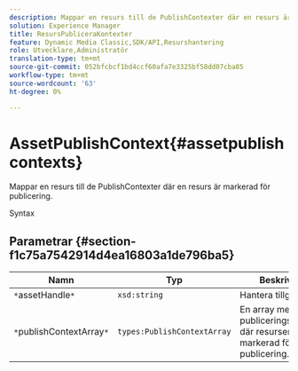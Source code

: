 ```yaml
---
description: Mappar en resurs till de PublishContexter där en resurs är markerad för publicering.
solution: Experience Manager
title: ResursPubliceraKontexter
feature: Dynamic Media Classic,SDK/API,Resurshantering
role: Utvecklare,Administratör
translation-type: tm+mt
source-git-commit: 052bfcbcf1bd4ccf60afa7e3325bf58dd07cba85
workflow-type: tm+mt
source-wordcount: '63'
ht-degree: 0%

---
```



# AssetPublishContext{#assetpublishcontexts}

Mappar en resurs till de PublishContexter där en resurs är markerad för publicering.

Syntax

## Parametrar {#section-f1c75a7542914d4ea16803a1de796ba5}

| Namn | Typ | Beskrivning |
|---|---|---|
| `*`assetHandle`*` | `xsd:string` | Hantera tillgången. |
| `*`publishContextArray`*` | `types:PublishContextArray` | En array med publiceringskontexter där resursen är markerad för publicering. |

